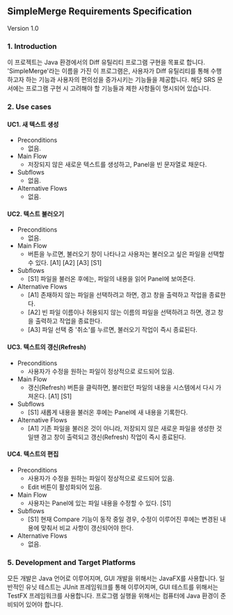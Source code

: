 ## SimpleMerge Requirements Specification
Version 1.0

### 1. Introduction
이 프로젝트는 Java 환경에서의 Diff 유틸리티 프로그램 구현을 목표로 합니다. 'SimpleMerge'라는 이름을 가진 이 프로그램은, 사용자가 Diff 유틸리티를 통해 수행하고자 하는 기능과 사용자의 편의성을 증가시키는 기능들을 제공합니다. 해당 SRS 문서에는 프로그램 구현 시 고려해야 할 기능들과 제한 사항들이 명시되어 있습니다.

### 2. Use cases
#### UC1. 새 텍스트 생성
- Preconditions
    - 없음.
- Main Flow
    - 저장되지 않은 새로운 텍스트를 생성하고, Panel을 빈 문자열로 채운다.
- Subflows
    - 없음.
- Alternative Flows
    - 없음.

#### UC2. 텍스트 불러오기
- Preconditions
    - 없음.
- Main Flow
    - 버튼을 누르면, 불러오기 창이 나타나고 사용자는 불러오고 싶은 파일을 선택할 수 있다. [A1] [A2] [A3] [S1]
- Subflows
    - [S1] 파일을 불러온 후에는, 파일의 내용을 읽어 Panel에 보여준다.
- Alternative Flows
    - [A1] 존재하지 않는 파일을 선택하려고 하면, 경고 창을 출력하고 작업을 종료한다.
    - [A2] 빈 파일 이름이나 허용되지 않는 이름의 파일을 선택하려고 하면, 경고 창을 출력하고 작업을 종료한다.
    - [A3] 파일 선택 중 '취소'를 누르면, 불러오기 작업이 즉시 종료된다.

#### UC3. 텍스트의 갱신(Refresh)
- Preconditions
    - 사용자가 수정을 원하는 파일이 정상적으로 로드되어 있음.
- Main Flow
    - 갱신(Refresh) 버튼을 클릭하면, 불러왔던 파일의 내용을 시스템에서 다시 가져온다. [A1] [S1]
- Subflows
    - [S1] 새롭게 내용을 불러온 후에는 Panel에 새 내용을 기록한다.
- Alternative Flows
    - [A1] 기존 파일을 불러온 것이 아니라, 저장되지 않은 새로운 파일을 생성한 것일땐 경고 창이 출력되고 갱신(Refresh) 작업이 즉시 종료된다.

#### UC4. 텍스트의 편집
- Preconditions
    - 사용자가 수정을 원하는 파일이 정상적으로 로드되어 있음. 
    - Edit 버튼이 활성화되어 있음.
- Main Flow
    - 사용자는 Panel에 있는 파일 내용을 수정할 수 있다. [S1]
- Subflows
    - [S1] 현재 Compare 기능이 동작 중일 경우, 수정이 이루어진 후에는 변경된 내용에 맞춰서 비교 사항이 갱신되어야 한다.
- Alternative Flows
    - 없음.

### 5. Development and Target Platforms
모든 개발은 Java 언어로 이루어지며, GUI 개발을 위해서는 JavaFX를 사용합니다.
일반적인 유닛 테스트는 JUnit 프레임워크를 통해 이루어지며, GUI 테스트를 위해서는 TestFX 프레임워크를 사용합니다.
프로그램 실행을 위해서는 컴퓨터에 Java 환경이 준비되어 있어야 합니다.
